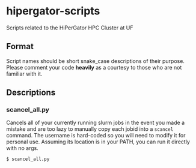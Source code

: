 # hipergator-scripts
Scripts related to the HiPerGator HPC Cluster at UF

## Format
Script names should be short snake_case descriptions of their purpose. Please comment your code __heavily__ as a courtesy to those who are not familiar with it.

## Descriptions

### scancel_all.py
Cancels all of your currently running slurm jobs in the event you made a mistake and are too lazy to manually copy each jobid into a `scancel` command. The username is hard-coded so you will need to modify it for personal use. Assuming its location is in your PATH, you can run it directly with no args.
```
$ scancel_all.py
```
